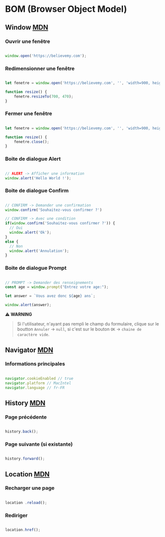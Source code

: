 # BOM (Browser Object Model)

## Window [MDN](https://developer.mozilla.org/fr/docs/Web/API/Window)

### Ouvrir une fenêtre

```js

window.open('https://believemy.com');

```

### Redimensionner une fenêtre

```js

let fenetre = window.open('https://believemy.com', '', 'width=900, height=700');

function resize() {
    fenetre.resizeTo(700, 470);
}

```

### Fermer une fenêtre

```js

let fenetre = window.open('https://believemy.com', '', 'width=900, height=700');

function resize() {
    fenetre.close();
}

```

### Boite de dialogue Alert

```js

// ALERT -> Afficher une information
window.alert('Hello World !');

```

### Boite de dialogue Confirm

```js

// CONFIRM -> Demander une confirmation
window.confirm('Souhaitez-vous confirmer ?')

// CONFIRM -> Avec une condition
if(window.confirm('Souhaitez-vous confirmer ?')) {
  // Oui
  window.alert('Ok');
}
else {
  // Non
  window.alert('Annulation');
}

```

### Boite de dialogue Prompt

```js

// PROMPT -> Demander des renseignements
const age = window.prompt("Entrez votre age:");

let answer = `Vous avez donc ${age} ans`;

window.alert(answer);

```

⚠️ **WARNING**
> Si l'utilisateur, n'ayant pas rempli le champ du formulaire, clique sur le boutton `Annuler` -> `null`, si c'est sur le bouton `OK` -> `chaine de caractère vide`.

## Navigator [MDN](https://developer.mozilla.org/fr/docs/Web/API/Navigator)

### Informations principales

```js

navigator.cookieEnabled // true
navigator.platform // MacIntel
navigator.language // fr-FR

```

## History [MDN](https://developer.mozilla.org/fr/docs/Web/API/History)

### Page précédente

```js

history.back();

```

### Page suivante (si existante)

```js

history.forward();

```

## Location [MDN](https://developer.mozilla.org/fr/docs/Web/API/Location)

### Recharger une page

```js

location .reload();

```

### Rediriger

```js

location.href();

```

